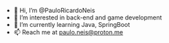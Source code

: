 - 👋 Hi, I’m @PauloRicardoNeis
- 👀 I’m interested in back-end and game development
- 🌱 I’m currently learning Java, SpringBoot
- 📫 Reach me at paulo.neis@proton.me

<!---
PauloRicardoNeis/PauloRicardoNeis is a ✨ special ✨ repository because its `README.md` (this file) appears on your GitHub profile.
You can click the Preview link to take a look at your changes.
--->
